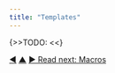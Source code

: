 ```yaml
---
title: "Templates"
---
```



{>>TODO:  <<} 

<div class="bottom-nav">
<a href="configuration.html" title="Back to: Configuration">◀</a> <a href="data-structure.html" title="Up: Data Structure">▲</a> <a href="macros.html" title="Read next: Macros">▶ Read next: Macros</a>
</div>


<script type="text/javascript">
Mousetrap.bind('g n', function() {
    window.location.href = 'macros.html';
    return false;
});
</script>

